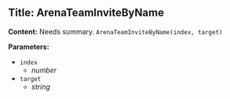 ## Title: ArenaTeamInviteByName

**Content:**
Needs summary.
`ArenaTeamInviteByName(index, target)`

**Parameters:**
- `index`
  - *number*
- `target`
  - *string*